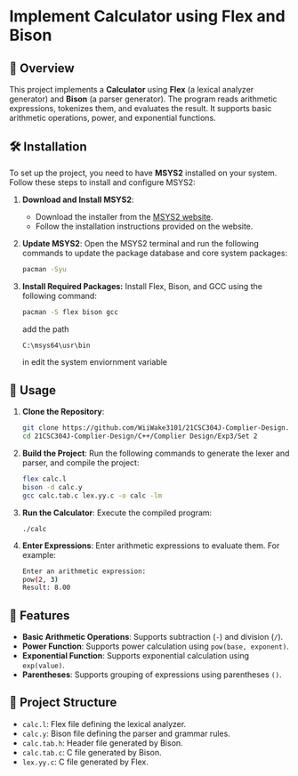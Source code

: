 # Implement Calculator using Flex and Bison

## 📌 Overview

This project implements a **Calculator** using **Flex** (a lexical analyzer generator) and **Bison** (a parser generator). The program reads arithmetic expressions, tokenizes them, and evaluates the result. It supports basic arithmetic operations, power, and exponential functions.

## 🛠 Installation

To set up the project, you need to have **MSYS2** installed on your system. Follow these steps to install and configure MSYS2:

1. **Download and Install MSYS2**:
   - Download the installer from the [MSYS2 website](https://www.msys2.org/).
   - Follow the installation instructions provided on the website.

2. **Update MSYS2**:
   Open the MSYS2 terminal and run the following commands to update the package database and core system packages:
   ```sh
   pacman -Syu

3. **Install Required Packages:** 
    Install Flex, Bison, and GCC using the following command:
    ```sh
    pacman -S flex bison gcc
    ```
    add the path
    ```sh
    C:\msys64\usr\bin
    ```
    in edit the system enviornment variable

## 🚀 Usage

1. **Clone the Repository**:
    ```sh
    git clone https://github.com/WiiWake3101/21CSC304J-Complier-Design.git
    cd 21CSC304J-Complier-Design/C++/Complier Design/Exp3/Set 2

2. **Build the Project**:
     Run the following commands to generate the lexer and parser, and compile the project:
    ```sh
    flex calc.l
    bison -d calc.y
    gcc calc.tab.c lex.yy.c -o calc -lm

3. **Run the Calculator**:
    Execute the compiled program:
    ```sh:
    ./calc

4. **Enter Expressions**:
    Enter arithmetic expressions to evaluate them. For example:
    ```sh
    Enter an arithmetic expression:
    pow(2, 3)
    Result: 8.00

## 🧩 Features

- **Basic Arithmetic Operations**: Supports subtraction (`-`) and division (`/`).
- **Power Function**: Supports power calculation using `pow(base, exponent)`.
- **Exponential Function**: Supports exponential calculation using `exp(value)`.
- **Parentheses**: Supports grouping of expressions using parentheses `()`.

## 📂 Project Structure

- `calc.l`: Flex file defining the lexical analyzer.
- `calc.y`: Bison file defining the parser and grammar rules.
- `calc.tab.h`: Header file generated by Bison.
- `calc.tab.c`: C file generated by Bison.
- `lex.yy.c`: C file generated by Flex.